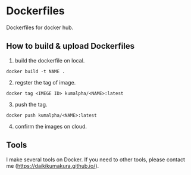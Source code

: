 # Dockerfiles
Dockerfiles for docker hub.

## How to build & upload Dockerfiles
1. build the dockerfile on local.  
```
docker build -t NAME .
```
2. regster the tag of image.  
```
docker tag <IMEGE ID> kumalpha/<NAME>:latest
```
3. push the tag.
```
docker push kumalpha/<NAME>:latest
```
4. confirm the images on cloud.  

## Tools
I make several tools on Docker. If you need to other tools, please contact me (https://daikikumakura.github.io/).  
